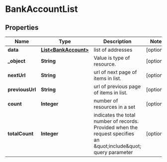 

# BankAccountList


## Properties

Name | Type | Description | Notes
------------ | ------------- | ------------- | -------------
**data** | [**List&lt;BankAccount&gt;**](BankAccount.md) | list of addresses |  [optional]
**_object** | **String** | Value is type of resource. |  [optional]
**nextUrl** | **String** | url of next page of items in list. |  [optional]
**previousUrl** | **String** | url of previous page of items in list. |  [optional]
**count** | **Integer** | number of resources in a set |  [optional]
**totalCount** | **Integer** | indicates the total number of records. Provided when the request specifies an \&quot;include\&quot; query parameter |  [optional]



